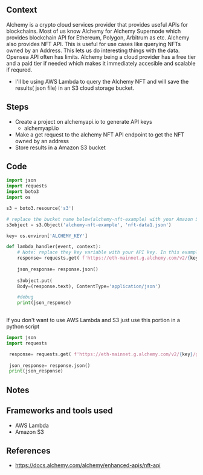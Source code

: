 ## Context 

Alchemy is a crypto cloud services provider that provides useful APIs for blockchains. Most of us know Alchemy for Alchemy Supernode which provides blockchain API for Ethereum, Polygon, Arbitrum as etc. Alchemy also provides NFT API. This is useful for use cases like querying NFTs owned by an Address. This lets us do interesting things with the data. Opensea API often has limits. Alchemy being a cloud provider has a free tier and a paid tier if needed which makes it immediately accesible and scalable if requred.  

- I'll be using AWS Lambda to query the Alchemy NFT and will save the results( json file) in an S3 cloud storage bucket. 


## Steps 


- Create a project on alchemyapi.io to generate API keys 
  -    alchemyapi.io
- Make a get request to the alchemy NFT API endpoint to get the NFT owned by an address
- Store results in a Amazon S3 bucket 


## Code 

```python
import json
import requests
import boto3
import os

s3 = boto3.resource('s3')

# replace the bucket name below(alchemy-nft-example) with your Amazon S3 bucket name 
s3object = s3.Object('alchemy-nft-example', 'nft-data1.json')

key= os.environ['ALCHEMY_KEY']

def lambda_handler(event, context):
    # Note: replace they key variable with your API key. In this example, I have my API key stored as environment variable in AWS Lambda. Replace the Ethereum address with the address you want to query
    response= requests.get( f'https://eth-mainnet.g.alchemy.com/v2/{key}/getNFTs/?owner=0xaFeb5f1f3DB00F66e28ef38FCf9cdE0D469FAb4F&withMetadata=true')
    
    json_response= response.json()
        
    s3object.put(
    Body=(response.text), ContentType='application/json')

    #debug 
    print(json_response)
    
```

If you don't want to use AWS Lambda and S3 just use this portion in a python script

```python
import json
import requests

 response= requests.get( f'https://eth-mainnet.g.alchemy.com/v2/{key}/getNFTs/?owner=0xaFeb5f1f3DB00F66e28ef38FCf9cdE0D469FAb4F&withMetadata=true')
    
 json_response= response.json()
 print(json_response)

```



## Notes 



## Frameworks and tools used 
- AWS Lambda 
- Amazon S3 


## References 
- https://docs.alchemy.com/alchemy/enhanced-apis/nft-api
